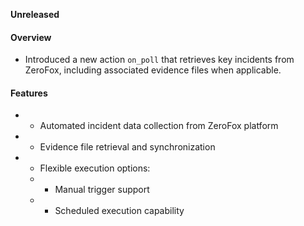 **Unreleased**
#### Overview
* Introduced a new action `on_poll` that retrieves key incidents from ZeroFox, including associated evidence files when applicable.
#### Features
* - Automated incident data collection from ZeroFox platform
* - Evidence file retrieval and synchronization
* - Flexible execution options:
  * - Manual trigger support
  * - Scheduled execution capability
